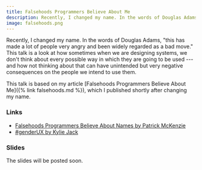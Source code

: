 ```yaml
---
title: Falsehoods Programmers Believe About Me
description: Recently, I changed my name. In the words of Douglas Adams, “this has made a lot of people very angry and been widely regarded as a bad move.” This talk is a look at how sometimes when we are designing systems, we don’t think about every possible way in which they are going to be used—and how not thinking about that can have unintended but very negative consequences on the people we intend to use them.
image: falsehoods.png
---
```

Recently, I changed my name. In the words of Douglas Adams, "this has made a lot of people very angry and been widely regarded as a bad move." This talk is a look at how sometimes when we are designing systems, we don't think about every possible way in which they are going to be used --- and how not thinking about that can have unintended but very negative consequences on the people we intend to use them.

This talk is based on my article [Falsehoods Programmers Believe About Me]({% link falsehoods.md %}), which I published shortly after changing my name.

### Links
* [Falsehoods Programmers Believe About Names by Patrick McKenzie](http://www.kalzumeus.com/2010/06/17/falsehoods-programmers-believe-about-names/)
* [#genderUX by Kylie Jack](http://43epnd.axshare.com/gender.html)

### Slides
The slides will be posted soon.
